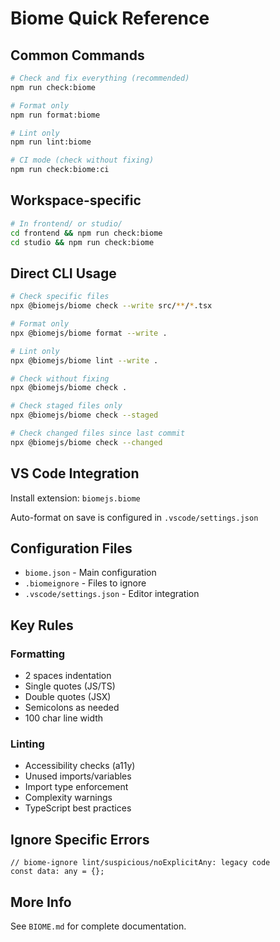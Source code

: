 # Biome Quick Reference

## Common Commands

```bash
# Check and fix everything (recommended)
npm run check:biome

# Format only
npm run format:biome

# Lint only
npm run lint:biome

# CI mode (check without fixing)
npm run check:biome:ci
```

## Workspace-specific

```bash
# In frontend/ or studio/
cd frontend && npm run check:biome
cd studio && npm run check:biome
```

## Direct CLI Usage

```bash
# Check specific files
npx @biomejs/biome check --write src/**/*.tsx

# Format only
npx @biomejs/biome format --write .

# Lint only
npx @biomejs/biome lint --write .

# Check without fixing
npx @biomejs/biome check .

# Check staged files only
npx @biomejs/biome check --staged

# Check changed files since last commit
npx @biomejs/biome check --changed
```

## VS Code Integration

Install extension: `biomejs.biome`

Auto-format on save is configured in `.vscode/settings.json`

## Configuration Files

- `biome.json` - Main configuration
- `.biomeignore` - Files to ignore
- `.vscode/settings.json` - Editor integration

## Key Rules

### Formatting
- 2 spaces indentation
- Single quotes (JS/TS)
- Double quotes (JSX)
- Semicolons as needed
- 100 char line width

### Linting
- Accessibility checks (a11y)
- Unused imports/variables
- Import type enforcement
- Complexity warnings
- TypeScript best practices

## Ignore Specific Errors

```tsx
// biome-ignore lint/suspicious/noExplicitAny: legacy code
const data: any = {};
```

## More Info

See `BIOME.md` for complete documentation.
